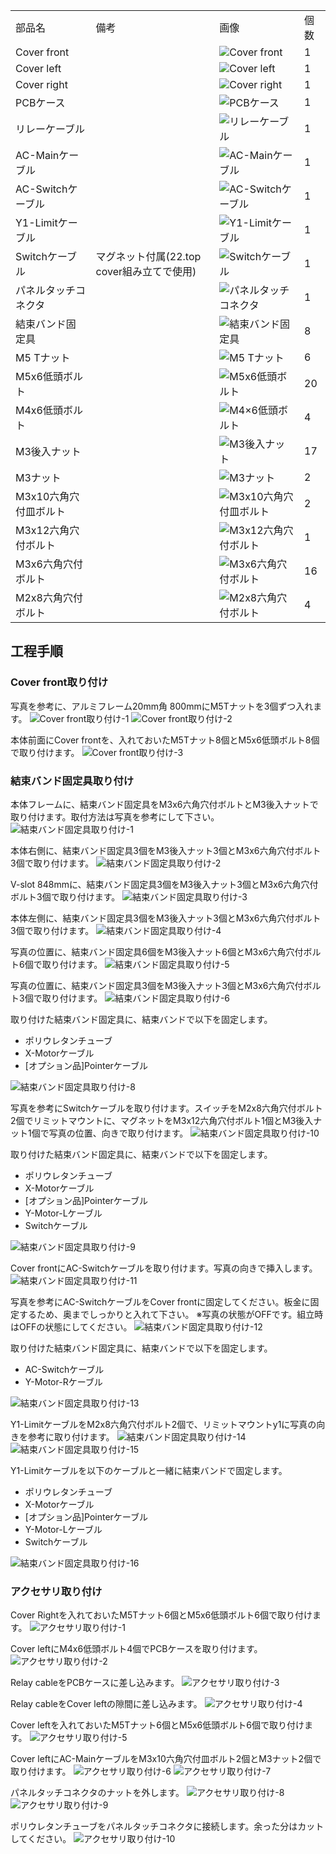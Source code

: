 <table class="packing-list">
    <tbody>
        <tr>
            <td>部品名</td>
            <td>備考</td>
            <td class="packing-img">画像</td>
            <td>個数</td>
        </tr>
        <tr>
            <td>Cover front</td>
            <td></td>
            <td><img src="./images/packing/125.jpg" alt="Cover front"></td>
            <td>1</td>
        </tr>
        <tr>
            <td>Cover left</td>
            <td></td>
            <td><img src="./images/packing/121.jpg" alt="Cover left"></td>
            <td>1</td>
        </tr>
        <tr>
            <td>Cover right</td>
            <td></td>
            <td><img src="./images/packing/122.jpg" alt="Cover right"></td>
            <td>1</td>
        </tr>
        <tr>
            <td>PCBケース</td>
            <td></td>
            <td><img src="./images/packing/pcbケース.jpg" alt="PCBケース"></td>
            <td>1</td>
        </tr>
        <tr>
            <td>リレーケーブル</td>
            <td></td>
            <td><img src="./images/packing/リレーケーブル.jpg" alt="リレーケーブル"></td>
            <td>1</td>
        </tr>
        <tr>
            <td>AC-Mainケーブル</td>
            <td></td>
            <td><img src="./images/packing/063.jpg" alt="AC-Mainケーブル"></td>
            <td>1</td>
        </tr>
        <tr>
            <td>AC-Switchケーブル</td>
            <td></td>
            <td><img src="./images/packing/065.jpg" alt="AC-Switchケーブル"></td>
            <td>1</td>
        </tr>
        <tr>
            <td>Y1-Limitケーブル</td>
            <td></td>
            <td><img src="./images/packing/081.jpg" alt="Y1-Limitケーブル"></td>
            <td>1</td>
        </tr>
        <tr>
            <td>Switchケーブル</td>
            <td>マグネット付属(22.top cover組み立てで使用)</td>
            <td><img src="./images/packing/080.jpg" alt="Switchケーブル"></td>
            <td>1</td>
        </tr>
        <tr>
            <td>パネルタッチコネクタ</td>
            <td></td>
            <td><img src="./images/packing/093.jpg" alt="パネルタッチコネクタ"></td>
            <td>1</td>
        </tr>
        <tr>
            <td>結束バンド固定具</td>
            <td></td>
            <td><img src="./images/packing/039.jpg" alt="結束バンド固定具"></td>
            <td>8</td>
        </tr>
        <tr>
            <td>M5 Tナット</td>
            <td></td>
            <td><img src="./images/packing/030.jpg" alt="M5 Tナット"></td>
            <td>6</td>
        </tr>
        <tr>
            <td>M5x6低頭ボルト</td>
            <td></td>
            <td><img src="./images/packing/084.jpg" alt="M5x6低頭ボルト"></td>
            <td>20</td>
        </tr>
        <tr>
            <td>M4x6低頭ボルト</td>
            <td></td>
            <td><img src="./images/packing/143.jpg" alt="M4×6低頭ボルト"></td>
            <td>4</td>
        </tr>
        <tr>
            <td>M3後入ナット</td>
            <td></td>
            <td><img src="./images/packing/089.jpg" alt="M3後入ナット"></td>
            <td>17</td>
        </tr>
        <tr>
            <td>M3ナット</td>
            <td></td>
            <td><img src="./images/packing/112.jpg" alt="M3ナット"></td>
            <td>2</td>
        </tr>
        <tr>
            <td>M3x10六角穴付皿ボルト</td>
            <td></td>
            <td><img src="./images/packing/099.jpg" alt="M3x10六角穴付皿ボルト"></td>
            <td>2</td>
        </tr>
        <tr>
            <td>M3x12六角穴付ボルト</td>
            <td></td>
            <td><img src="./images/packing/100.jpg" alt="M3x12六角穴付ボルト"></td>
            <td>1</td>
        </tr>
        <tr>
            <td>M3x6六角穴付ボルト</td>
            <td></td>
            <td><img src="./images/packing/097.jpg" alt="M3x6六角穴付ボルト"></td>
            <td>16</td>
        </tr>
        <tr>
            <td>M2x8六角穴付ボルト</td>
            <td></td>
            <td><img src="./images/packing/095.jpg" alt="M2x8六角穴付ボルト"></td>
            <td>4</td>
        </tr>
    </tbody>
</table>

## 工程手順

### Cover front取り付け
写真を参考に、アルミフレーム20mm角 800mmにM5Tナットを3個ずつ入れます。
<img src="./images/16/001.jpg" alt="Cover front取り付け-1">
<img src="./images/16/002.jpg" alt="Cover front取り付け-2">

本体前面にCover frontを、入れておいたM5Tナット8個とM5x6低頭ボルト8個で取り付けます。
<img src="./images/16/003.jpg" alt="Cover front取り付け-3">

### 結束バンド固定具取り付け
本体フレームに、結束バンド固定具をM3x6六角穴付ボルトとM3後入ナットで取り付けます。取付方法は写真を参考にして下さい。
<img src="./images/16/004.jpg" alt="結束バンド固定具取り付け-1">

本体右側に、結束バンド固定具3個をM3後入ナット3個とM3x6六角穴付ボルト3個で取り付けます。
<img src="./images/16/005.jpg" alt="結束バンド固定具取り付け-2">

V-slot 848mmに、結束バンド固定具3個をM3後入ナット3個とM3x6六角穴付ボルト3個で取り付けます。
<img src="./images/16/006.jpg" alt="結束バンド固定具取り付け-3">

本体左側に、結束バンド固定具3個をM3後入ナット3個とM3x6六角穴付ボルト3個で取り付けます。
<img src="./images/16/007.jpg" alt="結束バンド固定具取り付け-4">

写真の位置に、結束バンド固定具6個をM3後入ナット6個とM3x6六角穴付ボルト6個で取り付けます。
<img src="./images/16/008.jpg" alt="結束バンド固定具取り付け-5">

写真の位置に、結束バンド固定具3個をM3後入ナット3個とM3x6六角穴付ボルト3個で取り付けます。
<img src="./images/16/009.jpg" alt="結束バンド固定具取り付け-6">

取り付けた結束バンド固定具に、結束バンドで以下を固定します。
- ポリウレタンチューブ
- X-Motorケーブル
- [オプション品]Pointerケーブル
<img src="./images/16/011.jpg" alt="結束バンド固定具取り付け-8">

写真を参考にSwitchケーブルを取り付けます。スイッチをM2x8六角穴付ボルト2個でリミットマウントに、マグネットをM3x12六角穴付ボルト1個とM3後入ナット1個で写真の位置、向きで取り付けます。
<img src="./images/16/013.jpg" alt="結束バンド固定具取り付け-10">

取り付けた結束バンド固定具に、結束バンドで以下を固定します。
- ポリウレタンチューブ
- X-Motorケーブル
- [オプション品]Pointerケーブル
- Y-Motor-Lケーブル
- Switchケーブル
<img src="./images/16/012.jpg" alt="結束バンド固定具取り付け-9">

Cover frontにAC-Switchケーブルを取り付けます。写真の向きで挿入します。
<img src="./images/16/014.jpg" alt="結束バンド固定具取り付け-11">

写真を参考にAC-SwitchケーブルをCover frontに固定してください。板金に固定するため、奥までしっかりと入れて下さい。
※写真の状態がOFFです。組立時はOFFの状態にしてください。
<img src="./images/16/015.jpg" alt="結束バンド固定具取り付け-12">

取り付けた結束バンド固定具に、結束バンドで以下を固定します。
- AC-Switchケーブル
- Y-Motor-Rケーブル
<img src="./images/16/016.jpg" alt="結束バンド固定具取り付け-13">

Y1-LimitケーブルをM2x8六角穴付ボルト2個で、リミットマウントy1に写真の向きを参考に取り付けます。
<img src="./images/16/017.jpg" alt="結束バンド固定具取り付け-14">
<img src="./images/16/018.jpg" alt="結束バンド固定具取り付け-15">

Y1-Limitケーブルを以下のケーブルと一緒に結束バンドで固定します。
- ポリウレタンチューブ
- X-Motorケーブル
- [オプション品]Pointerケーブル
- Y-Motor-Lケーブル
- Switchケーブル
<img src="./images/16/019.jpg" alt="結束バンド固定具取り付け-16">

### アクセサリ取り付け
Cover Rightを入れておいたM5Tナット6個とM5x6低頭ボルト6個で取り付けます。
<img src="./images/16/020.jpg" alt="アクセサリ取り付け-1">

Cover leftにM4x6低頭ボルト4個でPCBケースを取り付けます。
<img src="./images/16/029.jpg" alt="アクセサリ取り付け-2">

Relay cableをPCBケースに差し込みます。
<img src="./images/16/030.jpg" alt="アクセサリ取り付け-3">

Relay cableをCover leftの隙間に差し込みます。
<img src="./images/16/031.jpg" alt="アクセサリ取り付け-4">

Cover leftを入れておいたM5Tナット6個とM5x6低頭ボルト6個で取り付けます。
<img src="./images/16/023.jpg" alt="アクセサリ取り付け-5">

Cover leftにAC-MainケーブルをM3x10六角穴付皿ボルト2個とM3ナット2個で取り付けます。
<img src="./images/16/024.jpg" alt="アクセサリ取り付け-6">
<img src="./images/16/025.jpg" alt="アクセサリ取り付け-7">

パネルタッチコネクタのナットを外します。
<img src="./images/16/026.jpg" alt="アクセサリ取り付け-8">
<img src="./images/16/027.jpg" alt="アクセサリ取り付け-9">

ポリウレタンチューブをパネルタッチコネクタに接続します。余った分はカットしてください。
<img src="./images/16/028.jpg" alt="アクセサリ取り付け-10">
